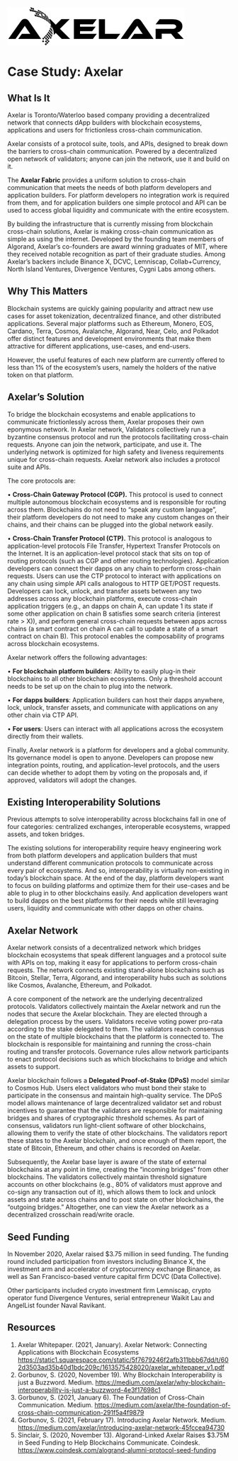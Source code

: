 ![Axelar](axelar.png)
# Case Study: Axelar
## What Is It

Axelar is Toronto/Waterloo based company providing a decentralized network that connects dApp builders with blockchain ecosystems, applications and users for frictionless cross-chain communication.  

Axelar consists of a protocol suite, tools, and APIs, designed to break down the barriers to cross-chain communication. Powered by a decentralized open network of validators; anyone can join the network, use it and build on it. 

The **Axelar Fabric** provides a uniform solution to cross-chain communication that meets the needs of both platform developers and application builders. For platform developers no integration work is required from them, and for application builders one simple protocol and API can be used to access global liquidity and communicate with the entire ecosystem. 

By building the infrastructure that is currently missing from blockchain cross-chain solutions, Axelar is making cross-chain communication as simple as using the internet. Developed by the founding team members of Algorand, Axelar’s co-founders are award winning graduates of MIT, where they received notable recognition as part of their graduate studies. Among Axelar’s backers include Binance X, DCVC, Lemniscap, Collab+Currency, North Island Ventures, Divergence Ventures, Cygni Labs among others.

## Why This Matters

Blockchain systems are quickly gaining popularity and attract new use cases for asset tokenization, decentralized finance, and other distributed applications. Several major platforms such as Ethereum, Monero, EOS, Cardano, Terra, Cosmos, Avalanche, Algorand, Near, Celo, and Polkadot offer distinct features and development environments that make them attractive for different applications, use-cases, and end-users.

However, the useful features of each new platform are currently offered to less than 1% of the ecosystem’s users, namely the holders of the native token on that platform. 

## Axelar’s Solution
To bridge the blockchain ecosystems and enable applications to communicate frictionlessly across them, Axelar proposes their own eponymous network. In Axelar network, Validators collectively run a byzantine consensus protocol and run the protocols facilitating cross-chain requests. Anyone can join the network, participate, and use it. The underlying network is optimized for high safety and liveness requirements unique for cross-chain requests. Axelar network also includes a protocol suite and APIs. 

The core protocols are: 

•	**Cross-Chain Gateway Protocol (CGP).** This protocol is used to connect multiple autonomous blockchain ecosystems and is responsible for routing across them. Blockchains do not need to “speak any custom language”, their platform developers do not need to make any custom changes on their chains, and their chains can be plugged into the global network easily. 

•	**Cross-Chain Transfer Protocol (CTP).** This protocol is analogous to application-level protocols File Transfer, Hypertext Transfer Protocols on the Internet. It is an application-level protocol stack that sits on top of routing protocols (such as CGP and other routing technologies). Application developers can connect their dapps on any chain to perform cross-chain requests. Users can use the CTP protocol to interact with applications on any chain using simple API calls analogous to HTTP GET/POST requests. Developers can lock, unlock, and transfer assets between any two addresses across any blockchain platforms, execute cross-chain application triggers (e.g., an dapps on chain A, can update 1 its state if some other application on chain B satisfies some search criteria (interest rate > X)), and perform general cross-chain requests between apps across chains (a smart contract on chain A can call to update a state of a smart contract on chain B). This protocol enables the composability of programs across blockchain ecosystems. 

Axelar network offers the following advantages: 

•	**For blockchain platform builders**: Ability to easily plug-in their blockchains to all other blockchain ecosystems. Only a threshold account needs to be set up on the chain to plug into the network. 

•	**For dapps builders**: Application builders can host their dapps anywhere, lock, unlock, transfer assets, and communicate with applications on any other chain via CTP API. 

•	**For users**: Users can interact with all applications across the ecosystem directly from their wallets. 

Finally, Axelar network is a platform for developers and a global community. Its governance model is open to anyone. Developers can propose new integration points, routing, and application-level protocols, and the users can decide whether to adopt them by voting on the proposals and, if approved, validators will adopt the changes.

## Existing Interoperability Solutions

Previous attempts to solve interoperability across blockchains fall in one of four categories: centralized exchanges, interoperable ecosystems, wrapped assets, and token bridges.

The existing solutions for interoperability require heavy engineering work from both platform developers and application builders that must understand different communication protocols to communicate across every pair of ecosystems. And so, interoperability is virtually non-existing in today’s blockchain space. At the end of the day, platform developers want to focus on building platforms and optimize them for their use-cases and be able to plug in to other blockchains easily. And application developers want to build dapps on the best platforms for their needs while still leveraging users, liquidity and communicate with other dapps on other chains.

## Axelar Network
Axelar network consists of a decentralized network which bridges blockchain ecosystems that speak different languages and a protocol suite with APIs on top, making it easy for applications to perform cross-chain requests. The network connects existing stand-alone blockchains such as Bitcoin, Stellar, Terra, Algorand, and interoperability hubs such as solutions like Cosmos, Avalanche, Ethereum, and Polkadot.

A core component of the network are the underlying decentralized protocols. Validators collectively maintain the Axelar network and run the nodes that secure the Axelar blockchain. They are elected through a delegation process by the users. Validators receive voting power pro-rata according to the stake delegated to them. The validators reach consensus on the state of multiple blockchains that the platform is connected to. The blockchain is responsible for maintaining and running the cross-chain routing and transfer protocols. Governance rules allow network participants to enact protocol decisions such as which blockchains to bridge and which assets to support.

Axelar blockchain follows a **Delegated Proof-of-Stake (DPoS)** model similar to Cosmos Hub. Users elect validators who must bond their stake to participate in the consensus and maintain high-quality service. The DPoS model allows maintenance of large decentralized validator set and robust incentives to guarantee that the validators are responsible for maintaining bridges and shares of cryptographic threshold schemes. As part of consensus, validators run light-client software of other blockchains, allowing them to verify the state of other blockchains. The validators report these states to the Axelar blockchain, and once enough of them report, the state of Bitcoin, Ethereum, and other chains is recorded on Axelar.

Subsequently, the Axelar base layer is aware of the state of external blockchains at any point in time, creating the “incoming bridges” from other blockchains. The validators collectively maintain threshold signature accounts on other blockchains (e.g., 80% of validators must approve and co-sign any transaction out of it), which allows them to lock and unlock assets and state across chains and to post state on other blockchains, the “outgoing bridges.” Altogether, one can view the Axelar network as a decentralized crosschain read/write oracle. 

## Seed Funding
In November 2020, Axelar raised $3.75 million in seed funding. The funding round included participation from investors including Binance X, the investment arm and accelerator of cryptocurrency exchange Binance, as well as San Francisco-based venture capital firm DCVC (Data Collective).

Other participants included crypto investment firm Lemniscap, crypto operator fund Divergence Ventures, serial entrepreneur Waikit Lau and AngelList founder Naval Ravikant.


## Resources

1. Axelar Whitepaper. (2021, January). Axelar Network: Connecting Applications with Blockchain Ecosystems https://static1.squarespace.com/static/5f7679246f2afb311bbb67dd/t/602d3503ad35b40d1bdc209c/1613575428020/axelar_whitepaper_v1.pdf
2. Gorbunov, S. (2020, November 19). Why Blockchain Interoperability is just a Buzzword. Medium. https://medium.com/axelar/why-blockchain-interoperability-is-just-a-buzzword-4e3f17698c1
3. Gorbunov, S. (2021, January 6). The Foundation of Cross-Chain Communication. Medium. https://medium.com/axelar/the-foundation-of-cross-chain-communication-291f5a4f9879
4. Gorbunov, S. (2021, February 17). Introducing Axelar Network. Medium. https://medium.com/axelar/introducing-axelar-network-45fccea94730
5. Sinclair, S. (2020, November 13). Algorand-Linked Axelar Raises $3.75M in Seed Funding to Help Blockchains Communicate. Coindesk. https://www.coindesk.com/alogrand-alumni-protocol-seed-funding

